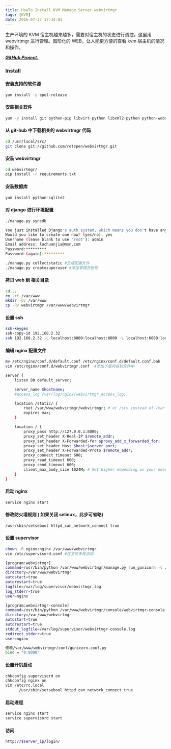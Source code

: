 ```yaml
---
title: HowTo Install KVM Manage Server webvirtmgr
tags: [KVM]
date: 2016-07-27 17:34:01
---
```


生产环境的 KVM 宿主机越来越多，需要对宿主机的状态进行调控。这里用 webvirtmgr 进行管理。图形化的 WEB，让人能更方便的查看 kvm 宿主机的情况和操作。

***[GitHub Project.](https://github.com/retspen/webvirtmgr)***

### Install

#### 安装支持的软件源

```bash
yum install -y epel-release
```

#### 安装相关软件

```bash
yum -y install git python-pip libvirt-python libxml2-python python-websockify supervisor nginx
```

#### 从 git-hub 中下载相关的 webvirtmgr 代码

```bash
cd /usr/local/src/
git clone git://github.com/retspen/webvirtmgr.git
```

#### 安装 webvirtmgr

```bash
cd webvirtmgr/
pip install -r requirements.txt
```

#### 安装数据库

```bash
yum install python-sqlite2
```

#### 对 django 进行环境配置

```bash
./manage.py syncdb

You just installed Django's auth system, which means you don't have any superusers defined.
Would you like to create one now? (yes/no): yes
Username (leave blank to use 'root'): admin
Email address: luchuanjia@msn.com
Password:*********
Password (again):*********

./manage.py collectstatic #生成配置文件
./manage.py createsuperuser #添加管理员账号
```

#### 拷贝 web 到 相关目录

```bash
cd ..
rm -rf /var/www
mkdir -pv /var/www
cp -Rv webvirtmgr /var/www/webvirtmgr
```

#### 设置 ssh

```bash
ssh-keygen
ssh-copy-id 192.168.2.32
ssh 192.168.2.32 -L localhost:8000:localhost:8000 -L localhost:6080:localhost:6080
```

#### 编辑 nginx 配置文件

```bash
mv /etc/nginx/conf.d/default.conf /etc/nginx/conf.d/default.conf.bak
vim /etc/nginx/conf.d/webvirtmgr.conf  #添加下面内容到文件中

server {
    listen 80 default_server;

    server_name $hostname;
    #access_log /var/log/nginx/webvirtmgr_access_log;

    location /static/ {
        root /var/www/webvirtmgr/webvirtmgr; # or /srv instead of /var
        expires max;
    }

    location / {
        proxy_pass http://127.0.0.1:8000;
        proxy_set_header X-Real-IP $remote_addr;
        proxy_set_header X-Forwarded-for $proxy_add_x_forwarded_for;
        proxy_set_header Host $host:$server_port;
        proxy_set_header X-Forwarded-Proto $remote_addr;
        proxy_connect_timeout 600;
        proxy_read_timeout 600;
        proxy_send_timeout 600;
        client_max_body_size 1024M; # Set higher depending on your needs
    }
}
```

#### 启动 nginx

```bash
service nginx start
```

#### 修改防火墙规则 ( 如果关闭 selinux，此步可省略)

```bash
/usr/sbin/setsebool httpd_can_network_connect true
```

#### 设置 supervisor

```bash
chown -R nginx:nginx /var/www/webvirtmgr
vim /etc/supervisord.conf #在文件末尾添加

[program:webvirtmgr]
command=/usr/bin/python /var/www/webvirtmgr/manage.py run_gunicorn -c /var/www/webvirtmgr/conf/gunicorn.conf.py
directory=/var/www/webvirtmgr
autostart=true
autorestart=true
logfile=/var/log/supervisor/webvirtmgr.log
log_stderr=true
user=nginx

[program:webvirtmgr-console]
command=/usr/bin/python /var/www/webvirtmgr/console/webvirtmgr-console
directory=/var/www/webvirtmgr
autostart=true
autorestart=true
stdout_logfile=/var/log/supervisor/webvirtmgr-console.log
redirect_stderr=true
user=nginx

修改/var/www/webvirtmgr/conf/gunicorn.conf.py
bind = "0:8000"
```

#### 设置开机启动

```bash
chkconfig supervisord on
chkconfig nginx on
vim /etc/rc.local
      /usr/sbin/setsebool httpd_can_network_connect true
```

#### 启动进程

```bash
service nginx start
service supervisord start
```

#### 访问

```bash
http://$server_ip/login/
```
